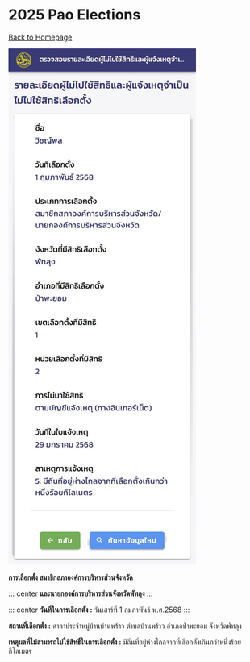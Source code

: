 # 2025 Pao Elections

[ Back to Homepage ](https://witchapolinaksorn.github.io)

![pao-election](/img/pao-election.jpg)

**การเลือกตั้ง สมาชิกสภาองค์การบริหารส่วนจังหวัด** 

::: center
**และนายกองค์การบริหารส่วนจังหวัดพัทลุง**
:::

::: center
**วันที่ในการเลือกตั้ง :** วันเสาร์ที่ 1 กุมภาพันธ์ พ.ศ.2568
:::


**สถานที่เลือกตั้ง :** ศาลาประจำหมู่บ้านบ้านพร้าว ตำบลบ้านพร้าว อำเภอป่าพะยอม จังหวัดพัทลุง


**เหตุผลที่ไม่สามารถไปใช้สิทธิ์ในการเลือกตั้ง :** มีถิ่นที่อยู่ห่างไกลจากที่เลือกตั้งเกินกว่าหนึ่งร้อยกิโลเมตร